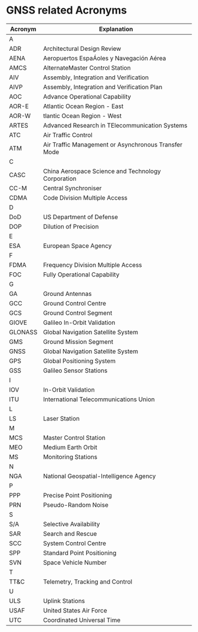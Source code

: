 # GNSS related Acronyms
|Acronym|Explanation|
|-------|-----------|
|A||
|ADR|Architectural Design Review|
|AENA|Aeropuertos EspaÁoles y Navegación Aérea|
|AMCS|AlternateMaster Control Station|
|AIV|Assembly, Integration and Verification|
|AIVP|Assembly, Integration and Verification Plan|
|AOC|Advance Operational Capability|
|AOR-E|Atlantic Ocean Region - East|
|AOR-W|tlantic Ocean Region - West|
|ARTES|Advanced Research in TElecommunication Systems|
|ATC|Air Traffic Control|
|ATM|Air Traffic Management or Asynchronous Transfer Mode|
|C||
|CASC|China Aerospace Science and Technology Corporation|
|CC-M|Central Synchroniser|
|CDMA|Code Division Multiple Access|
|D||
|DoD|US Department of Defense|
|DOP|Dilution of Precision|
|E||
|ESA|European Space Agency|
|F||
|FDMA|Frequency Division Multiple Access|
|FOC|Fully Operational Capability|
|G||
|GA|Ground Antennas|
|GCC|Ground Control Centre|
|GCS|Ground Control Segment|
|GIOVE|Galileo In-Orbit Validation|
|GLONASS|Global Navigation Satellite System|
|GMS|Ground Mission Segment|
|GNSS|Global Navigation Satellite System|
|GPS|Global Positioning System|
|GSS|Galileo Sensor Stations|
|I||
|IOV|In-Orbit Validation|
|ITU|International Telecommunications Union|
|L||
|LS|Laser Station|
|M||
|MCS|Master Control Station|
|MEO|Medium Earth Orbit|
|MS|Monitoring Stations|
|N||
|NGA|National Geospatial-Intelligence Agency|
|P||
|PPP|Precise Point Positioning|
|PRN|Pseudo-Random Noise|
|S||
|S/A|Selective Availability|
|SAR|Search and Rescue|
|SCC|System Control Centre|
|SPP|Standard Point Positioning|
|SVN|Space Vehicle Number|
|T||
|TT&C|Telemetry, Tracking and Control|
|U||
|ULS|Uplink Stations|
|USAF|United States Air Force|
|UTC|Coordinated Universal Time|
